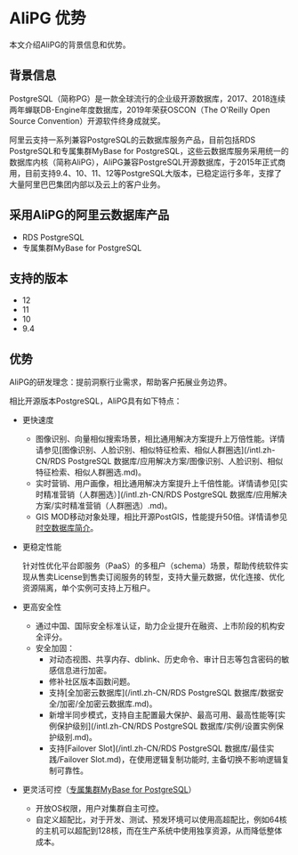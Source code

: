 # AliPG 优势

本文介绍AliPG的背景信息和优势。

## 背景信息

PostgreSQL（简称PG）是一款全球流行的企业级开源数据库，2017、2018连续两年蝉联DB-Engine年度数据库，2019年荣获OSCON（The O'Reilly Open Source Convention）开源软件终身成就奖。

阿里云支持一系列兼容PostgreSQL的云数据库服务产品，目前包括RDS PostgreSQL和专属集群MyBase for PostgreSQL，这些云数据库服务采用统一的数据库内核（简称AliPG），AliPG兼容PostgreSQL开源数据库，于2015年正式商用，目前支持9.4、10、11、12等PostgreSQL大版本，已稳定运行多年，支撑了大量阿里巴巴集团内部以及云上的客户业务。

## 采用AliPG的阿里云数据库产品

-   RDS PostgreSQL
-   专属集群MyBase for PostgreSQL

## 支持的版本

-   12
-   11
-   10
-   9.4

## 优势

AliPG的研发理念：提前洞察行业需求，帮助客户拓展业务边界。

相比开源版本PostgreSQL，AliPG具有如下特点：

-   更快速度
    -   图像识别、向量相似搜索场景，相比通用解决方案提升上万倍性能。详情请参见[图像识别、人脸识别、相似特征检索、相似人群圈选](/intl.zh-CN/RDS PostgreSQL 数据库/应用解决方案/图像识别、人脸识别、相似特征检索、相似人群圈选.md)。
    -   实时营销、用户画像，相比通用解决方案提升上千倍性能。详情请参见[实时精准营销（人群圈选）](/intl.zh-CN/RDS PostgreSQL 数据库/应用解决方案/实时精准营销（人群圈选）.md)。
    -   GIS MOD移动对象处理，相比开源PostGIS，性能提升50倍。详情请参见[时空数据库简介](/intl.zh-CN/时空数据库/简介.md)。
-   更稳定性能

    针对性优化平台即服务（PaaS）的多租户（schema）场景，帮助传统软件实现从售卖License到售卖订阅服务的转型，支持大量元数据，优化连接、优化资源隔离，单个实例可支持上万租户。

-   更高安全性
    -   通过中国、国际安全标准认证，助力企业提升在融资、上市阶段的机构安全评分。
    -   安全加固：
        -   对动态视图、共享内存、dblink、历史命令、审计日志等包含密码的敏感信息进行加密。
        -   修补社区版本函数问题。
        -   支持[全加密云数据库](/intl.zh-CN/RDS PostgreSQL 数据库/数据安全/加密/全加密云数据库.md)。
        -   新增半同步模式，支持自主配置最大保护、最高可用、最高性能等[实例保护级别](/intl.zh-CN/RDS PostgreSQL 数据库/实例/设置实例保护级别.md)。
        -   支持[Failover Slot](/intl.zh-CN/RDS PostgreSQL 数据库/最佳实践/Failover Slot.md)，在使用逻辑复制功能时, 主备切换不影响逻辑复制可靠性。
-   更灵活可控（[专属集群MyBase for PostgreSQL]()）
    -   开放OS权限，用户对集群自主可控。
    -   自定义超配比，对于开发、测试、预发环境可以使用高超配比，例如64核的主机可以超配到128核，而在生产系统中使用独享资源，从而降低整体成本。

